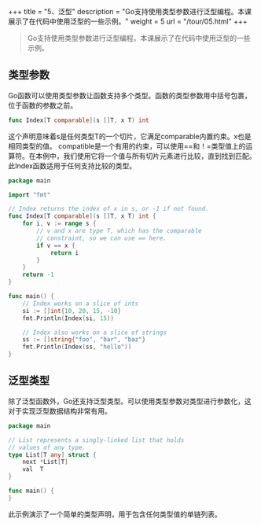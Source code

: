 +++
title = "5、泛型"
description = "Go支持使用类型参数进行泛型编程。本课展示了在代码中使用泛型的一些示例。"
weight = 5
url = "/tour/05.html"
+++

> Go支持使用类型参数进行泛型编程。本课展示了在代码中使用泛型的一些示例。

## 类型参数
Go函数可以使用类型参数让函数支持多个类型。函数的类型参数用中括号包裹，位于函数的参数之前。
```go
func Index[T comparable](s []T, x T) int
```
这个声明意味着s是任何类型T的一个切片，它满足comparable内置约束。x也是相同类型的值。
compatible是一个有用的约束，可以使用==和！=类型值上的运算符。在本例中，我们使用它将一个值与所有切片元素进行比较，直到找到匹配。此Index函数适用于任何支持比较的类型。
```go
package main

import "fmt"

// Index returns the index of x in s, or -1 if not found.
func Index[T comparable](s []T, x T) int {
	for i, v := range s {
		// v and x are type T, which has the comparable
		// constraint, so we can use == here.
		if v == x {
			return i
		}
	}
	return -1
}

func main() {
	// Index works on a slice of ints
	si := []int{10, 20, 15, -10}
	fmt.Println(Index(si, 15))

	// Index also works on a slice of strings
	ss := []string{"foo", "bar", "baz"}
	fmt.Println(Index(ss, "hello"))
}

```
## 泛型类型
除了泛型函数外，Go还支持泛型类型。可以使用类型参数对类型进行参数化，这对于实现泛型数据结构非常有用。
```go
package main

// List represents a singly-linked list that holds
// values of any type.
type List[T any] struct {
	next *List[T]
	val  T
}

func main() {
}

```
此示例演示了一个简单的类型声明，用于包含任何类型值的单链列表。

